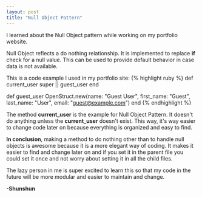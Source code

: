 ```yaml
---
layout: post
title: "Null Object Pattern"
---
```

I learned about the Null Object pattern while working on my portfolio website.

Null Object reflects a do nothing relationship. It is implemented to replace **if** check for a null value. This can be used to provide default behavior in case data is not available. 

This is a code example I used in my portfolio site: 
{% highlight ruby %}
  def current_user 
    super ||  guest_user
  end

  def guest_user
    OpenStruct.new(name: "Guest User", first_name: "Guest", last_name: "User", email: "guest@example.com")
  end
{% endhighlight %}

  The method **current_user** is the example for Null Object Pattern. It doesn't do anything unless the **current_user** doesn't exist. This way, it's way easier to change code later on because everything is organized and easy to find.

  **In conclusion**, making a method to do nothing other than to handle null objects is awesome because it is a more elegant way of coding. It makes it easier to find and change later on and if you set it in the parent file you could set it once and not worry about setting it in all the child files. 
  
  The lazy person in me is super excited to learn this so that my code in the future will be more modular and easier to maintain and change. 

  **-Shunshun**